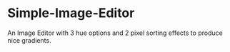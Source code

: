 # Simple-Image-Editor
An Image Editor with 3 hue options and 2 pixel sorting effects to produce nice gradients.
